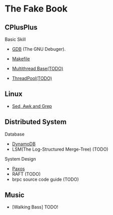 # The Fake Book

<!-- * [markdown syntax](https://payne81.github.io/rookie_diary/markdown_syntax) -->

## CPlusPlus

Basic Skill

* [GDB](https://payne81.github.io/rookie_diary/cplusplus/basic_skill/gdb) (The GNU Debuger).
* [Makefile](https://payne81.github.io/rookie_diary/cplusplus/basic_skill/makefile)

* [Multithread Base(TODO)](https://payne81.github.io/rookie_diary/cplusplus/thread_base)
* [ThreadPool(TODO)](https://payne81.github.io/rookie_diary/cplusplus/thread_pool)

## Linux

* [Sed, Awk and Grep](https://payne81.github.io/rookie_diary/linux/linux_tool_file)

## Distributed System

Database

* [DynamoDB](https://payne81.github.io/rookie_diary/distributed_system/DynamoDB)
* LSM(The Log-Structured Merge-Tree) (TODO)

System Design

* [Paxos](https://payne81.github.io/rookie_diary/distributed_system/paxos)
* RAFT (TODO)
* brpc source code guide (TODO)

## Music

* [Walking Bass] TODO!
